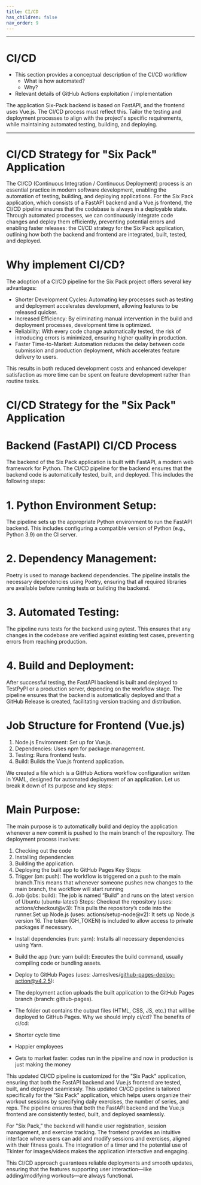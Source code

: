 ```yaml
---
title: CI/CD
has_children: false
nav_order: 9
---
```


---

# CI/CD

- This section provides a conceptual description of the CI/CD workflow
    - What is how automated?
    - Why?
- Relevant details of GitHub Actions exploitation / implementation


The application Six-Pack backend is based on FastAPI, and the frontend uses Vue.js. The CI/CD process must reflect this.
Tailor the testing and deployment processes to align with the project's specific requirements, while maintaining automated testing, building, and deploying.

---

# CI/CD Strategy for "Six Pack" Application

The CI/CD (Continuous Integration / Continuous Deployment) process is an essential practice in modern software development, enabling the automation of testing, building, and deploying applications. 
For the Six Pack application, which consists of a FastAPI backend and a Vue.js frontend, the CI/CD pipeline ensures that the codebase is always in a deployable state. Through automated processes, we can continuously integrate code changes and deploy them efficiently, preventing potential errors and enabling faster releases: the CI/CD strategy for the Six Pack application, outlining how both the backend and frontend are integrated, built, tested, and deployed.

# Why implement CI/CD?

The adoption of a CI/CD pipeline for the Six Pack project offers several key advantages:

- Shorter Development Cycles: Automating key processes such as testing and deployment accelerates development, allowing features to be released quicker.
- Increased Efficiency: By eliminating manual intervention in the build and deployment processes, development time is optimized.
- Reliability: With every code change automatically tested, the risk of introducing errors is minimized, ensuring higher quality in production.
- Faster Time-to-Market: Automation reduces the delay between code submission and production deployment, which accelerates feature delivery to users.

This results in both reduced development costs and enhanced developer satisfaction as more time can be spent on feature development rather than routine tasks.

# CI/CD Strategy for the "Six Pack" Application

# Backend (FastAPI) CI/CD Process

The backend of the Six Pack application is built with FastAPI, a modern web framework for Python. The CI/CD pipeline for the backend ensures that the backend code is automatically tested, built, and deployed. This includes the following steps:

# 1. Python Environment Setup:

The pipeline sets up the appropriate Python environment to run the FastAPI backend.
This includes configuring a compatible version of Python (e.g., Python 3.9) on the CI server.

# 2. Dependency Management:

Poetry is used to manage backend dependencies. The pipeline installs the necessary dependencies using Poetry, ensuring that all required libraries are available before running tests or building the backend.

# 3. Automated Testing:

The pipeline runs tests for the backend using pytest. This ensures that any changes in the codebase are verified against existing test cases, preventing errors from reaching production.

# 4. Build and Deployment:

After successful testing, the FastAPI backend is built and deployed to TestPyPI or a production server, depending on the workflow stage.
The pipeline ensures that the backend is automatically deployed and that a GitHub Release is created, facilitating version tracking and distribution.

# Job Structure for Frontend (Vue.js)

1. Node.js Environment: Set up for Vue.js.
2. Dependencies: Uses npm for package management.
3. Testing: Runs frontend tests.
4. Build: Builds the Vue.js frontend application.

We created a file which is a GitHub Actions workflow configuration written in YAML, designed for automated deployment of an application. Let us break it down of its purpose and key steps:

# Main Purpose:

The main purpose is to automatically build and deploy the application whenever a new commit is pushed to the main branch of the repository. The deployment process involves:

1. Checking out the code
2. Installing dependencies
3. Building the application.
4. Deploying the built app to GitHub Pages
   Key Steps:
5. Trigger (on: push):
   The workflow is triggered on a push to the main branch.This means that whenever someone pushes new changes to the main branch, the workflow will start running
6. Job (jobs: build):
   The job is named “Build” and runs on the latest version of Ubuntu (ubuntu-latest)
   Steps:
   Checkout the repository (uses: actions/checkout@v3): This pulls the repository’s code into the runner.Set up Node.js (uses: actions/setup-node@v2): It sets up Node.js version 16. The token (GH_TOKEN) is included to allow access to private packages if necessary.

- Install dependencies (run: yarn): Installs all necessary dependencies using Yarn.
- Build the app (run: yarn build): Executes the build command, usually compiling code or bundling assets.
- Deploy to GitHub Pages (uses: JamesIves/github-pages-deploy-action@v4.2.5):
- The deployment action uploads the built application to the GitHub Pages branch (branch: github-pages).
- The folder out contains the output files (HTML, CSS, JS, etc.) that will be deployed to GitHub Pages.
  Why we should imply ci/cd?
The benefits of ci/cd:

- Shorter cycle time
- Happier employees
- Gets to market faster: codes run in the pipeline and now in production is just making the money


This updated CI/CD pipeline is customized for the "Six Pack" application, ensuring that both the FastAPI backend and Vue.js frontend are tested, built, and deployed seamlessly.
This updated CI/CD pipeline is tailored specifically for the "Six Pack" application, which helps users organize their workout sessions by specifying daily exercises, the number of series, and reps. The pipeline ensures that both the FastAPI backend and the Vue.js frontend are consistently tested, built, and deployed seamlessly.

For "Six Pack," the backend will handle user registration, session management, and exercise tracking. The frontend provides an intuitive interface where users can add and modify sessions and exercises, aligned with their fitness goals. The integration of a timer and the potential use of Tkinter for images/videos makes the application interactive and engaging.

This CI/CD approach guarantees reliable deployments and smooth updates, ensuring that the features supporting user interaction—like adding/modifying workouts—are always functional.
